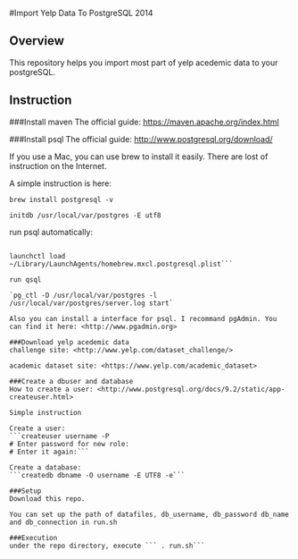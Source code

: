 #Import Yelp Data To PostgreSQL
2014
## Overview
This repository helps you import most part of yelp acedemic data to your postgreSQL.

## Instruction

###Install maven
The official guide: <https://maven.apache.org/index.html>

###Install psql
The official guide: <http://www.postgresql.org/download/>

If you use a Mac, you can use brew to install it easily.
There are lost of instruction on the Internet.

A simple instruction is here:

`brew install postgresql -v`

`initdb /usr/local/var/postgres -E utf8`

run psql automatically:
```ln -sfv /usr/local/opt/postgresql/*.plist ~/Library/LaunchAgents

launchctl load ~/Library/LaunchAgents/homebrew.mxcl.postgresql.plist```

run qsql

`pg_ctl -D /usr/local/var/postgres -l /usr/local/var/postgres/server.log start`

Also you can install a interface for psql. I recommand pgAdmin. You can find it here: <http://www.pgadmin.org> 

###Download yelp acedemic data
challenge site: <http://www.yelp.com/dataset_challenge/>

academic dataset site: <https://www.yelp.com/academic_dataset>

###Create a dbuser and database
How to create a user: <http://www.postgresql.org/docs/9.2/static/app-createuser.html>

Simple instruction

Create a user:
```createuser username -P
# Enter password for new role:
# Enter it again:```

Create a database:
```createdb dbname -O username -E UTF8 -e```

###Setup
Download this repo.

You can set up the path of datafiles, db_username, db_password db_name and db_connection in run.sh

###Execution
under the repo directory, execute ``` . run.sh```
    